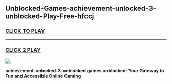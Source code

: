 
## Unblocked-Games-achievement-unlocked-3-unblocked-Play-Free-hfccj
<h3>
<a href="https://premium76.site?title=achievement-unlocked-3-unblocked&ref=23A">CLICK TO PLAY</a></h3>
<hr>

<h3>
<a href="https://premium76.site?title=achievement-unlocked-3-unblocked&ref=23A">CLICK 2 PLAY</a>
  
</h3>

<a href="https://premium76.site?title=achievement-unlocked-3-unblocked&ref=23A"><img src="https://clearcache.store/games.png"></a>


**achievement-unlocked-3-unblocked games unblocked: Your Gateway to Fun and Accessible Online Gaming**
